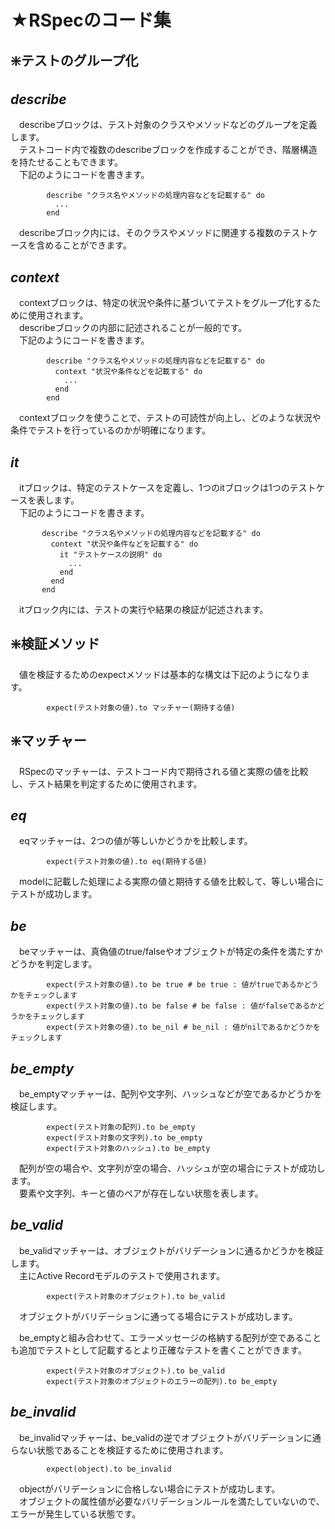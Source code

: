 # ★RSpecのコード集
## ❇️テストのグループ化

## ***describe***
　describeブロックは、テスト対象のクラスやメソッドなどのグループを定義します。<br>
　テストコード内で複数のdescribeブロックを作成することができ、階層構造を持たせることもできます。<br>
　下記のようにコードを書きます。<br>
```
        describe "クラス名やメソッドの処理内容などを記載する" do
          ...
        end

```
　describeブロック内には、そのクラスやメソッドに関連する複数のテストケースを含めることができます。<br>

## ***context***
　contextブロックは、特定の状況や条件に基づいてテストをグループ化するために使用されます。<br>
　describeブロックの内部に記述されることが一般的です。<br>
　下記のようにコードを書きます。<br>
```
        describe "クラス名やメソッドの処理内容などを記載する" do
          context "状況や条件などを記載する" do
            ...
          end
        end
```
　contextブロックを使うことで、テストの可読性が向上し、どのような状況や条件でテストを行っているのかが明確になります。<br>

## ***it***
　itブロックは、特定のテストケースを定義し、1つのitブロックは1つのテストケースを表します。<br>
　下記のようにコードを書きます。<br>
 ```
        describe "クラス名やメソッドの処理内容などを記載する" do
          context "状況や条件などを記載する" do
            it "テストケースの説明" do
              ...
            end
          end
        end
```
　itブロック内には、テストの実行や結果の検証が記述されます。<br>

## ❇️検証メソッド
　値を検証するためのexpectメソッドは基本的な構文は下記のようになります。<br>
```
        expect(テスト対象の値).to マッチャー(期待する値)
```

## ❇️マッチャー
　RSpecのマッチャーは、テストコード内で期待される値と実際の値を比較し、テスト結果を判定するために使用されます。<br>


## ***eq***
　eqマッチャーは、2つの値が等しいかどうかを比較します。<br>
```
        expect(テスト対象の値).to eq(期待する値)
```
　modelに記載した処理による実際の値と期待する値を比較して、等しい場合にテストが成功します。<br>

## ***be***
　beマッチャーは、真偽値のtrue/falseやオブジェクトが特定の条件を満たすかどうかを判定します。<br>
```
        expect(テスト対象の値).to be true # be true : 値がtrueであるかどうかをチェックします
        expect(テスト対象の値).to be false # be false : 値がfalseであるかどうかをチェックします
        expect(テスト対象の値).to be_nil # be_nil : 値がnilであるかどうかをチェックします
```

## ***be_empty***
　be_emptyマッチャーは、配列や文字列、ハッシュなどが空であるかどうかを検証します。<br>
```
        expect(テスト対象の配列).to be_empty
        expect(テスト対象の文字列).to be_empty
        expect(テスト対象のハッシュ).to be_empty
```
　配列が空の場合や、文字列が空の場合、ハッシュが空の場合にテストが成功します。<br>
　要素や文字列、キーと値のペアが存在しない状態を表します。<br>

## ***be_valid***
　be_validマッチャーは、オブジェクトがバリデーションに通るかどうかを検証します。<br>
　主にActive Recordモデルのテストで使用されます。<br>
```
        expect(テスト対象のオブジェクト).to be_valid
```
　オブジェクトがバリデーションに通ってる場合にテストが成功します。<br>

　be_emptyと組み合わせて、エラーメッセージの格納する配列が空であることも追加でテストとして記載するとより正確なテストを書くことができます。<br>
```
        expect(テスト対象のオブジェクト).to be_valid
        expect(テスト対象のオブジェクトのエラーの配列).to be_empty
```

## ***be_invalid***
　be_invalidマッチャーは、be_validの逆でオブジェクトがバリデーションに通らない状態であることを検証するために使用されます。<br>
```
        expect(object).to be_invalid
```
　objectがバリデーションに合格しない場合にテストが成功します。<br>
　オブジェクトの属性値が必要なバリデーションルールを満たしていないので、エラーが発生している状態です。<br>
